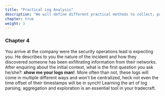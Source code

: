 ```yaml
---
title: "Practical Log Analysis"
description: "We will define different practical methods to collect, parse and extract meaningful data from logs. Data needs to be transformed into information, information into knowledge."
chapter: true
weight: 3
---
```


### <i class="fas fa-book-open"></i> Chapter 4

You arrive at the company were the security operations lead is expecting you. He describes to you the nature of the incident and how they discovered someone has been exfiltrating information from their networks. After enquiring about the initial context, what is the first question you ask he/she?: **show me your logs man!**. More often than not, these logs will come in multiple different ways and won't be centralized, heck not even the time offset of their timestamps will be in synch! Learning the art of log parsing, aggregation and exploration is an essential tool in your tradecraft.
